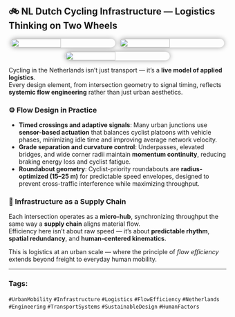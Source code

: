 ## 🚲 NL Dutch Cycling Infrastructure — Logistics Thinking on Two Wheels

<div style="display:flex;flex-wrap:wrap;gap:10px;justify-content:center;">
  <img src="/alvin-site/JPG_VID/PXL_20221104_134235474.jpg?v=3"
       style="width:48%;border-radius:12px;box-shadow:0 0 12px rgba(0,0,0,0.4);">
  <img src="/alvin-site/JPG_VID/PXL_20221122_094139669.jpg?v=3"
       style="width:48%;border-radius:12px;box-shadow:0 0 12px rgba(0,0,0,0.4);">
  <img src="/alvin-site/JPG_VID/PXL_20230102_121432171.jpg?v=3"
       style="width:48%;border-radius:12px;box-shadow:0 0 12px rgba(0,0,0,0.4);">
</div>

Cycling in the Netherlands isn’t just transport — it’s a **live model of applied logistics**.  
Every design element, from intersection geometry to signal timing, reflects **systemic flow engineering** rather than just urban aesthetics.

### ⚙️ Flow Design in Practice
- **Timed crossings and adaptive signals**: Many urban junctions use **sensor-based actuation** that balances cyclist platoons with vehicle phases, minimizing idle time and improving average network velocity.  
- **Grade separation and curvature control**: Underpasses, elevated bridges, and wide corner radii maintain **momentum continuity**, reducing braking energy loss and cyclist fatigue.  
- **Roundabout geometry**: Cyclist-priority roundabouts are **radius-optimized (15–25 m)** for predictable speed envelopes, designed to prevent cross-traffic interference while maximizing throughput.  

### 🧭 Infrastructure as a Supply Chain
Each intersection operates as a **micro-hub**, synchronizing throughput the same way a **supply chain** aligns material flow.  
Efficiency here isn’t about raw speed — it’s about **predictable rhythm**, **spatial redundancy**, and **human-centered kinematics**.  

This is logistics at an urban scale — where the principle of *flow efficiency* extends beyond freight to everyday human mobility.

---

### **Tags:**  
`#UrbanMobility` `#Infrastructure` `#Logistics` `#FlowEfficiency` `#Netherlands` `#Engineering` `#TransportSystems` `#SustainableDesign` `#HumanFactors`
